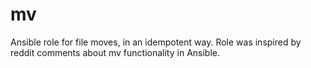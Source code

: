# mv
 Ansible role for file moves, in an idempotent way.
 Role was inspired by reddit comments about mv functionality in Ansible.
